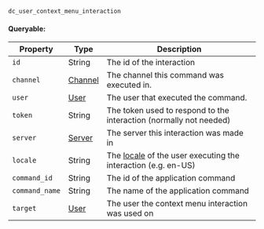 `dc_user_context_menu_interaction`

#### Queryable:

| Property       | Type                     | Description                                                                                                            |
|----------------|--------------------------|------------------------------------------------------------------------------------------------------------------------|
| `id`           | String                   | The id of the interaction                                                                                              |
| `channel`      | [Channel](../../channel) | The channel this command was executed in.                                                                              |
| `user`         | [User](../../user)       | The user that executed the command.                                                                                    |
| `token`        | String                   | The token used to respond to the interaction (normally not needed)                                                     |
| `server`       | [Server](../../server)   | The server this interaction was made in                                                                                |
| `locale`       | String                   | The [locale](https://discord.com/developers/docs/reference#locales) of the user executing the interaction (e.g. en-US) |
| `command_id`   | String                   | The id of the application command                                                                                      |
| `command_name` | String                   | The name of the application command                                                                                    |
| `target`       | [User](../../user)       | The user the context menu interaction was used on                                                                      |